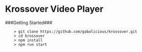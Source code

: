 # Krossover Video Player


###Getting Started###

```
	> git clone https://github.com/gabalicious/krossover.git
	> cd krossover
	> npm install
	> npm run start
```
